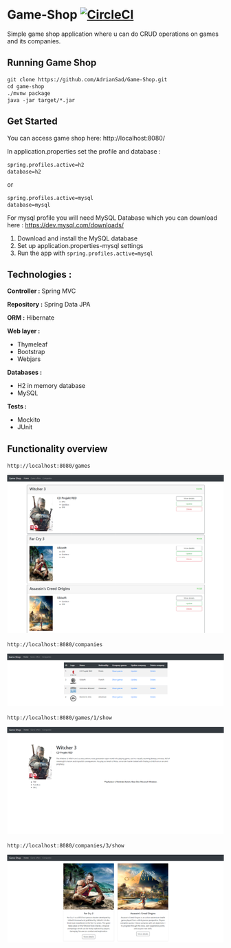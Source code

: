 # Game-Shop [![CircleCI](https://circleci.com/gh/AdrianSad/Game-Shop.svg?style=svg&circle-token=4dd285f47055803028fc8f1f90f70cb50c89820c)](<LINK>)

Simple game shop application where u can do CRUD operations on games and its companies.

## Running Game Shop
```
git clone https://github.com/AdrianSad/Game-Shop.git
cd game-shop
./mvnw package
java -jar target/*.jar
```
## Get Started

You can access game shop here: http://localhost:8080/

In application.properties set the profile and database : 
```
spring.profiles.active=h2
database=h2
```

or

```
spring.profiles.active=mysql
database=mysql
```

For mysql profile you will need MySQL Database which you can download here : https://dev.mysql.com/downloads/

1. Download and install the MySQL database
2. Set up application.properties-mysql settings
3. Run the app with `spring.profiles.active=mysql`

## Technologies : 

**Controller :** Spring MVC

**Repository :** Spring Data JPA

**ORM :** Hibernate


**Web layer :**

- Thymeleaf
- Bootstrap
- Webjars


**Databases :**

- H2 in memory database
- MySQL


**Tests :** 
- Mockito 
- JUnit 

## Functionality overview

`http://localhost:8080/games`

![Game List](/img/games.png)

`http://localhost:8080/companies`

![Company List](/img/companies.png)

`http://localhost:8080/games/1/show`

![Game detail](/img/games_1_show.png)

`http://localhost:8080/companies/3/show`

![Company games detail](/img/companies_2_show.png)
